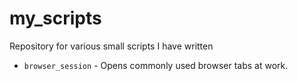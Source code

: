 # my_scripts
Repository for various small scripts I have written

- `browser_session` - Opens commonly used browser tabs at work.